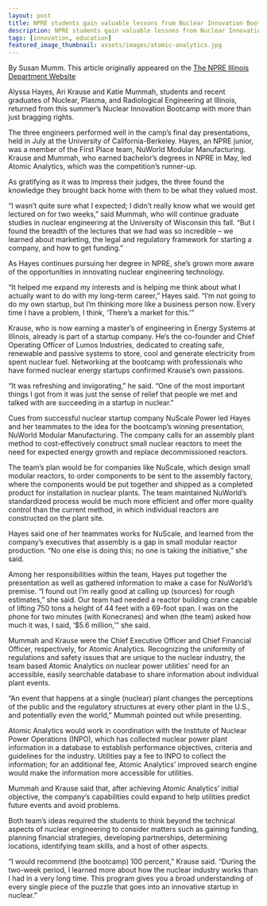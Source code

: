 ```yaml
---
layout: post
title: NPRE students gain valuable lessons from Nuclear Innovation Bootcamp experience
description: NPRE students gain valuable lessons from Nuclear Innovation Bootcamp experience
tags: [innovation, education]
featured_image_thumbnail: assets/images/atomic-analytics.jpg
---
```

By Susan Mumm. This article originally appeared on the <a href="http://npre.illinois.edu/news/npre-students-gain-valuable-lessons-nuclear-innovation-bootcamp-experience">The NPRE Illinois Department Website</a>

Alyssa Hayes, Ari Krause and Katie Mummah, students and recent graduates of Nuclear, Plasma, and Radiological Engineering at Illinois, returned from this summer’s Nuclear Innovation Bootcamp with more than just bragging rights.

The three engineers performed well in the camp’s final day presentations, held in July at the University of California-Berkeley. Hayes, an NPRE junior, was a member of the First Place team, NuWorld Modular Manufacturing. Krause and Mummah, who earned bachelor’s degrees in NPRE in May, led Atomic Analytics, which was the competition’s runner-up.

As gratifying as it was to impress their judges, the three found the knowledge they brought back home with them to be what they valued most.

“I wasn’t quite sure what I expected; I didn’t really know what we would get lectured on for two weeks,” said Mummah, who will continue graduate studies in nuclear engineering at the University of Wisconsin this fall. “But I found the breadth of the lectures that we had was so incredible – we learned about marketing, the legal and regulatory framework for starting a company, and how to get funding.”

As Hayes continues pursuing her degree in NPRE, she’s grown more aware of the opportunities in innovating nuclear engineering technology.

“It helped me expand my interests and is helping me think about what I actually want to do with my long-term career,” Hayes said. “I’m not going to do my own startup, but I’m thinking more like a business person now. Every time I have a problem, I think, ‘There’s a market for this.’”


Krause, who is now earning a master’s of engineering in Energy Systems at Illinois, already is part of a startup company. He’s the co-founder and Chief Operating Officer of Lumos Industries, dedicated to creating safe, renewable and passive systems to store, cool and generate electricity from spent nuclear fuel. Networking at the bootcamp with professionals who have formed nuclear energy startups confirmed Krause’s own passions.

“It was refreshing and invigorating,” he said. “One of the most important things I got from it was just the sense of relief that people we met and talked with are succeeding in a startup in nuclear.”

Cues from successful nuclear startup company NuScale Power led Hayes and her teammates to the idea for the bootcamp’s winning presentation, NuWorld Modular Manufacturing. The company calls for an assembly plant method to cost-effectively construct small nuclear reactors to meet the need for expected energy growth and replace decommissioned reactors.

The team’s plan would be for companies like NuScale, which design small modular reactors, to order components to be sent to the assembly factory, where the components would be put together and shipped as a completed product for installation in nuclear plants. The team maintained NuWorld’s standardized process would be much more efficient and offer more quality control than the current method, in which individual reactors are constructed on the plant site.

Hayes said one of her teammates works for NuScale, and learned from the company’s executives that assembly is a gap in small modular reactor production. “No one else is doing this; no one is taking the initiative,” she said.

Among her responsibilities within the team, Hayes put together the presentation as well as gathered information to make a case for NuWorld’s premise. “I found out I’m really good at calling up (sources) for rough estimates,” she said. Our team had needed a reactor building crane capable of lifting 750 tons a height of 44 feet with a 69-foot span. I was on the phone for two minutes (with Konecranes) and when (the team) asked how much it was, I said, ‘$5.6 million,’” she said.

Mummah and Krause were the Chief Executive Officer and Chief Financial Officer, respectively, for Atomic Analytics. Recognizing the uniformity of regulations and safety issues that are unique to the nuclear industry, the team based Atomic Analytics on nuclear power utilities’ need for an accessible, easily searchable database to share information about individual plant events.

“An event that happens at a single (nuclear) plant changes the perceptions of the public and the regulatory structures at every other plant in the U.S., and potentially even the world,” Mummah pointed out while presenting.

Atomic Analytics would work in coordination with the Institute of Nuclear Power Operations (INPO), which has collected nuclear power plant information in a database to establish performance objectives, criteria and guidelines for the industry. Utilities pay a fee to INPO to collect the information; for an additional fee, Atomic Analytics’ improved search engine would make the information more accessible for utilities.

Mummah and Krause said that, after achieving Atomic Analytics’ initial objective, the company’s capabilities could expand to help utilities predict future events and avoid problems.

Both team’s ideas required the students to think beyond the technical aspects of nuclear engineering to consider matters such as gaining funding, planning financial strategies, developing partnerships, determining locations, identifying team skills, and a host of other aspects.

“I would recommend (the bootcamp) 100 percent,” Krause said. “During the two-week period, I learned more about how the nuclear industry works than I had in a very long time. This program gives you a broad understanding of every single piece of the puzzle that goes into an innovative startup in nuclear.”
